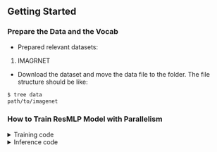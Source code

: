 ## Getting Started
### Prepare the Data and the Vocab

- Prepared relevant datasets:

1. IMAGRNET

- Download the dataset and move the data file to the folder. The file structure should be like:
```bash
$ tree data
path/to/imagenet
```
### How to Train ResMLP Model with Parallelism

<details>
<summary>Training code</summary>
We take the ResMLP as an example to show how to train the model.

```Shell
bash train.sh
```
</details>
<details>
<summary>Inference code</summary>
We take the ResMLP as an example to show how to test the model.

```Shell
bash infer.sh
```
</details>

